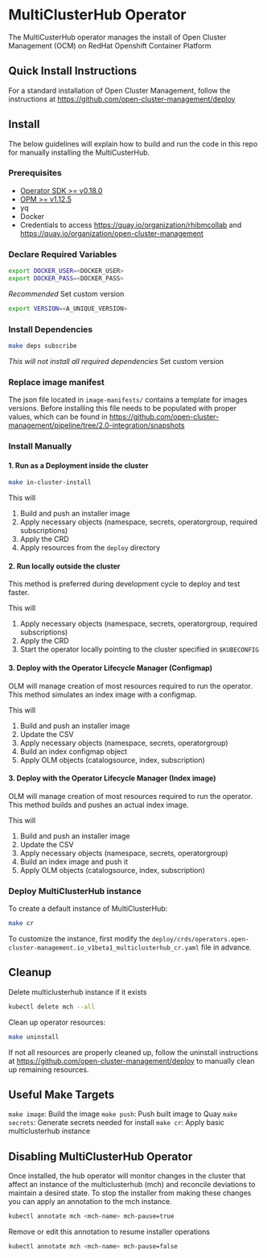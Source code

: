 # MultiClusterHub Operator

The MultiCusterHub operator manages the install of Open Cluster Management (OCM) on RedHat Openshift Container Platform

## Quick Install Instructions

For a standard installation of Open Cluster Management, follow the instructions at https://github.com/open-cluster-management/deploy

## Install

The below guidelines will explain how to build and run the code in this repo for manually installing the MultiCusterHub.

### Prerequisites

- [Operator SDK >= v0.18.0](https://github.com/operator-framework/operator-sdk/releases)
- [OPM >= v1.12.5](https://github.com/operator-framework/operator-registry/releases)
- yq
- Docker
- Credentials to access https://quay.io/organization/rhibmcollab and https://quay.io/organization/open-cluster-management

### Declare Required Variables

```bash
export DOCKER_USER=<DOCKER_USER>
export DOCKER_PASS=<DOCKER_PASS>
```

*Recommended* Set custom version
```bash
export VERSION=<A_UNIQUE_VERSION>
```

### Install Dependencies

```bash
make deps subscribe
```
*This will not install all required dependencies* Set custom version

### Replace image manifest

The json file located in `image-manifests/` contains a template for images versions. Before installing this file needs to be populated with proper values, which can be found in https://github.com/open-cluster-management/pipeline/tree/2.0-integration/snapshots

### Install Manually

#### 1. Run as a Deployment inside the cluster
```bash
make in-cluster-install
```

This will 
1. Build and push an installer image
2. Apply necessary objects (namespace, secrets, operatorgroup, required subscriptions)
3. Apply the CRD
4. Apply resources from the `deploy` directory

#### 2. Run locally outside the cluster
This method is preferred during development cycle to deploy and test faster.

This will 
1. Apply necessary objects (namespace, secrets, operatorgroup, required subscriptions)
2. Apply the CRD
3. Start the operator locally pointing to the cluster specified in `$KUBECONFIG`

#### 3. Deploy with the Operator Lifecycle Manager (Configmap)
OLM will manage creation of most resources required to run the operator. This method simulates an index image with a configmap.

This will 
1. Build and push an installer image
2. Update the CSV
3. Apply necessary objects (namespace, secrets, operatorgroup)
4. Build an index configmap object
5. Apply OLM objects (catalogsource, index, subscription)


#### 3. Deploy with the Operator Lifecycle Manager (Index image)
OLM will manage creation of most resources required to run the operator. This method builds and pushes an actual index image.

This will 
1. Build and push an installer image
2. Update the CSV
3. Apply necessary objects (namespace, secrets, operatorgroup)
4. Build an index image and push it 
5. Apply OLM objects (catalogsource, index, subscription)

### Deploy MultiClusterHub instance
To create a default instance of MultiClusterHub:
```bash
make cr
```
To customize the instance, first modify the `deploy/crds/operators.open-cluster-management.io_v1beta1_multiclusterhub_cr.yaml` file in advance.

## Cleanup
Delete multiclusterhub instance if it exists
```bash
kubectl delete mch --all
```

Clean up operator resources:
```bash
make uninstall
```

If not all resources are properly cleaned up, follow the uninstall instructions at https://github.com/open-cluster-management/deploy to manually clean up remaining resources.


## Useful Make Targets

`make image`: Build the image
`make push`: Push built image to Quay
`make secrets`: Generate secrets needed for install
`make cr`: Apply basic multiclusterhub instance


## Disabling MultiClusterHub Operator
Once installed, the hub operator will monitor changes in the cluster that affect an instance of the multiclusterhub (mch) and reconcile deviations to maintain a desired state. To stop the installer from making these changes you can apply an annotation to the mch instance.
```bash
kubectl annotate mch <mch-name> mch-pause=true
```

Remove or edit this annotation to resume installer operations
```bash
kubectl annotate mch <mch-name> mch-pause=false
```

